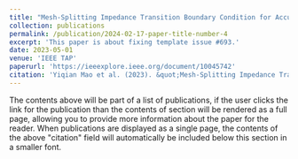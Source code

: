 ```yaml
---
title: "Mesh-Splitting Impedance Transition Boundary Condition for Accurate Modeling of Thin Structures"
collection: publications
permalink: /publication/2024-02-17-paper-title-number-4
excerpt: 'This paper is about fixing template issue #693.'
date: 2023-05-01
venue: 'IEEE TAP'
paperurl: 'https://ieeexplore.ieee.org/document/10045742'
citation: 'Yiqian Mao et al. (2023). &quot;Mesh-Splitting Impedance Transition Boundary Condition for Accurate Modeling of Thin Structures.&quot; <i>IEEE TAP</i>. 71(5).'
---
```


The contents above will be part of a list of publications, if the user clicks the link for the publication than the contents of section will be rendered as a full page, allowing you to provide more information about the paper for the reader. When publications are displayed as a single page, the contents of the above "citation" field will automatically be included below this section in a smaller font.
